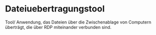 # Dateiuebertragungstool
Tool/ Anwendung, das Dateien über die Zwischenablage von Computern überträgt, die über RDP miteinander verbunden sind.
